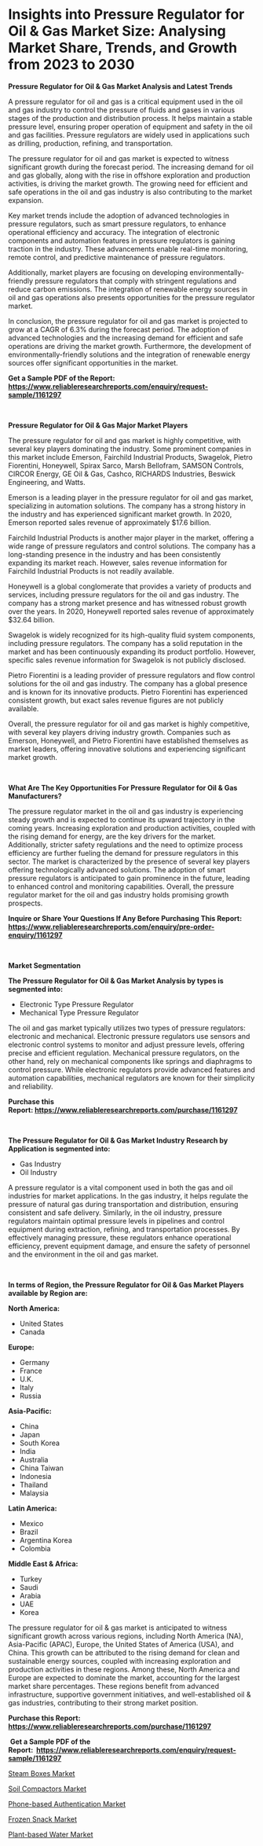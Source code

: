 <p><h1>Insights into Pressure Regulator for Oil & Gas Market Size: Analysing Market Share, Trends, and Growth from 2023 to 2030</h1></p><p><strong>Pressure Regulator for Oil & Gas Market Analysis and Latest Trends</strong></p>
<p><p>A pressure regulator for oil and gas is a critical equipment used in the oil and gas industry to control the pressure of fluids and gases in various stages of the production and distribution process. It helps maintain a stable pressure level, ensuring proper operation of equipment and safety in the oil and gas facilities. Pressure regulators are widely used in applications such as drilling, production, refining, and transportation.</p><p>The pressure regulator for oil and gas market is expected to witness significant growth during the forecast period. The increasing demand for oil and gas globally, along with the rise in offshore exploration and production activities, is driving the market growth. The growing need for efficient and safe operations in the oil and gas industry is also contributing to the market expansion.</p><p>Key market trends include the adoption of advanced technologies in pressure regulators, such as smart pressure regulators, to enhance operational efficiency and accuracy. The integration of electronic components and automation features in pressure regulators is gaining traction in the industry. These advancements enable real-time monitoring, remote control, and predictive maintenance of pressure regulators.</p><p>Additionally, market players are focusing on developing environmentally-friendly pressure regulators that comply with stringent regulations and reduce carbon emissions. The integration of renewable energy sources in oil and gas operations also presents opportunities for the pressure regulator market.</p><p>In conclusion, the pressure regulator for oil and gas market is projected to grow at a CAGR of 6.3% during the forecast period. The adoption of advanced technologies and the increasing demand for efficient and safe operations are driving the market growth. Furthermore, the development of environmentally-friendly solutions and the integration of renewable energy sources offer significant opportunities in the market.</p></p>
<p><strong>Get a Sample PDF of the Report:&nbsp; <a href="https://www.reliableresearchreports.com/enquiry/request-sample/1161297">https://www.reliableresearchreports.com/enquiry/request-sample/1161297</a></strong></p>
<p>&nbsp;</p>
<p><strong>Pressure Regulator for Oil & Gas Major Market Players</strong></p>
<p><p>The pressure regulator for oil and gas market is highly competitive, with several key players dominating the industry. Some prominent companies in this market include Emerson, Fairchild Industrial Products, Swagelok, Pietro Fiorentini, Honeywell, Spirax Sarco, Marsh Bellofram, SAMSON Controls, CIRCOR Energy, GE Oil & Gas, Cashco, RICHARDS Industries, Beswick Engineering, and Watts.</p><p>Emerson is a leading player in the pressure regulator for oil and gas market, specializing in automation solutions. The company has a strong history in the industry and has experienced significant market growth. In 2020, Emerson reported sales revenue of approximately $17.6 billion.</p><p>Fairchild Industrial Products is another major player in the market, offering a wide range of pressure regulators and control solutions. The company has a long-standing presence in the industry and has been consistently expanding its market reach. However, sales revenue information for Fairchild Industrial Products is not readily available.</p><p>Honeywell is a global conglomerate that provides a variety of products and services, including pressure regulators for the oil and gas industry. The company has a strong market presence and has witnessed robust growth over the years. In 2020, Honeywell reported sales revenue of approximately $32.64 billion.</p><p>Swagelok is widely recognized for its high-quality fluid system components, including pressure regulators. The company has a solid reputation in the market and has been continuously expanding its product portfolio. However, specific sales revenue information for Swagelok is not publicly disclosed.</p><p>Pietro Fiorentini is a leading provider of pressure regulators and flow control solutions for the oil and gas industry. The company has a global presence and is known for its innovative products. Pietro Fiorentini has experienced consistent growth, but exact sales revenue figures are not publicly available.</p><p>Overall, the pressure regulator for oil and gas market is highly competitive, with several key players driving industry growth. Companies such as Emerson, Honeywell, and Pietro Fiorentini have established themselves as market leaders, offering innovative solutions and experiencing significant market growth.</p></p>
<p>&nbsp;</p>
<p><strong>What Are The Key Opportunities For Pressure Regulator for Oil & Gas Manufacturers?</strong></p>
<p><p>The pressure regulator market in the oil and gas industry is experiencing steady growth and is expected to continue its upward trajectory in the coming years. Increasing exploration and production activities, coupled with the rising demand for energy, are the key drivers for the market. Additionally, stricter safety regulations and the need to optimize process efficiency are further fueling the demand for pressure regulators in this sector. The market is characterized by the presence of several key players offering technologically advanced solutions. The adoption of smart pressure regulators is anticipated to gain prominence in the future, leading to enhanced control and monitoring capabilities. Overall, the pressure regulator market for the oil and gas industry holds promising growth prospects.</p></p>
<p><strong>Inquire or Share Your Questions If Any Before Purchasing This Report: <a href="https://www.reliableresearchreports.com/enquiry/pre-order-enquiry/1161297">https://www.reliableresearchreports.com/enquiry/pre-order-enquiry/1161297</a></strong></p>
<p>&nbsp;</p>
<p><strong>Market Segmentation</strong></p>
<p><strong>The Pressure Regulator for Oil & Gas Market Analysis by types is segmented into:</strong></p>
<p><ul><li>Electronic Type Pressure Regulator</li><li>Mechanical Type Pressure Regulator</li></ul></p>
<p><p>The oil and gas market typically utilizes two types of pressure regulators: electronic and mechanical. Electronic pressure regulators use sensors and electronic control systems to monitor and adjust pressure levels, offering precise and efficient regulation. Mechanical pressure regulators, on the other hand, rely on mechanical components like springs and diaphragms to control pressure. While electronic regulators provide advanced features and automation capabilities, mechanical regulators are known for their simplicity and reliability.</p></p>
<p><strong>Purchase this Report:&nbsp;<a href="https://www.reliableresearchreports.com/purchase/1161297">https://www.reliableresearchreports.com/purchase/1161297</a></strong></p>
<p>&nbsp;</p>
<p><strong>The Pressure Regulator for Oil & Gas Market Industry Research by Application is segmented into:</strong></p>
<p><ul><li>Gas Industry</li><li>Oil Industry</li></ul></p>
<p><p>A pressure regulator is a vital component used in both the gas and oil industries for market applications. In the gas industry, it helps regulate the pressure of natural gas during transportation and distribution, ensuring consistent and safe delivery. Similarly, in the oil industry, pressure regulators maintain optimal pressure levels in pipelines and control equipment during extraction, refining, and transportation processes. By effectively managing pressure, these regulators enhance operational efficiency, prevent equipment damage, and ensure the safety of personnel and the environment in the oil and gas market.</p></p>
<p>&nbsp;</p>
<p><strong>In terms of Region, the Pressure Regulator for Oil & Gas Market Players available by Region are:</strong></p>
<p>
    <p> <strong> North America: </strong>
        <ul>
            <li>United States</li>
            <li>Canada</li>
        </ul>
        </p> 
    <p> <strong> Europe: </strong>
        <ul>
            <li>Germany</li>
            <li>France</li>
            <li>U.K.</li>
            <li>Italy</li>
            <li>Russia</li>
        </ul>
        </p> 
    <p> <strong> Asia-Pacific: </strong>
        <ul>
            <li>China</li>
            <li>Japan</li>
            <li>South Korea</li>
            <li>India</li>
            <li>Australia</li>
            <li>China Taiwan</li>
            <li>Indonesia</li>
            <li>Thailand</li>
            <li>Malaysia</li>
        </ul>
        </p> 
    <p> <strong> Latin America: </strong>
        <ul>
            <li>Mexico</li>
            <li>Brazil</li>
            <li>Argentina Korea</li>
            <li>Colombia</li>
        </ul>
        </p> 
    <p> <strong> Middle East & Africa: </strong>
        <ul>
            <li>Turkey</li>
            <li>Saudi</li>
            <li>Arabia</li>
            <li>UAE</li>
            <li>Korea</li>
        </ul>
    </p>
    </p>
<p><p>The pressure regulator for oil & gas market is anticipated to witness significant growth across various regions, including North America (NA), Asia-Pacific (APAC), Europe, the United States of America (USA), and China. This growth can be attributed to the rising demand for clean and sustainable energy sources, coupled with increasing exploration and production activities in these regions. Among these, North America and Europe are expected to dominate the market, accounting for the largest market share percentages. These regions benefit from advanced infrastructure, supportive government initiatives, and well-established oil & gas industries, contributing to their strong market position.</p></p>
<p><strong>Purchase this Report: <a href="https://www.reliableresearchreports.com/purchase/1161297">https://www.reliableresearchreports.com/purchase/1161297</a></strong></p>
<p>&nbsp;<strong>Get a Sample PDF of the Report:&nbsp;&nbsp;<a href="https://www.reliableresearchreports.com/enquiry/request-sample/1161297">https://www.reliableresearchreports.com/enquiry/request-sample/1161297</a></strong></p>
<p><strong></strong></p>
<p><p><a href="https://medium.com/@cleogerhold/steam-boxes-market-size-growth-forecast-2023-2030-252bfe91a43e">Steam Boxes Market</a></p><p><a href="https://medium.com/@efrainhaley/soil-compactors-market-size-growth-forecast-2023-2030-15db27cf6d4f">Soil Compactors Market</a></p><p><a href="https://github.com/Chiragrp23/Market-Research-Report-List-1/blob/main/phone-based-authentication-market.md">Phone-based Authentication Market</a></p><p><a href="https://www.linkedin.com/pulse/frozen-snack-market-research-report-unlocks-analysis-nzzfe/">Frozen Snack Market</a></p><p><a href="https://github.com/Chiragrp24/Market-Research-Report-List-1/blob/main/plant-based-water-market.md">Plant-based Water Market</a></p></p>